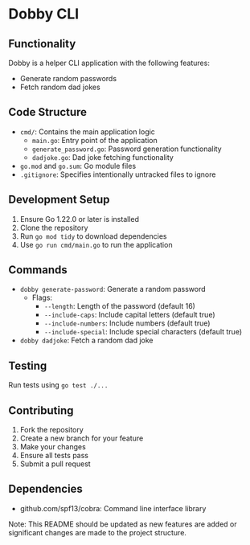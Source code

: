 # Dobby CLI

## Functionality
Dobby is a helper CLI application with the following features:
- Generate random passwords
- Fetch random dad jokes

## Code Structure
- `cmd/`: Contains the main application logic
  - `main.go`: Entry point of the application
  - `generate_password.go`: Password generation functionality
  - `dadjoke.go`: Dad joke fetching functionality
- `go.mod` and `go.sum`: Go module files
- `.gitignore`: Specifies intentionally untracked files to ignore

## Development Setup
1. Ensure Go 1.22.0 or later is installed
2. Clone the repository
3. Run `go mod tidy` to download dependencies
4. Use `go run cmd/main.go` to run the application

## Commands
- `dobby generate-password`: Generate a random password
  - Flags:
    - `--length`: Length of the password (default 16)
    - `--include-caps`: Include capital letters (default true)
    - `--include-numbers`: Include numbers (default true)
    - `--include-special`: Include special characters (default true)
- `dobby dadjoke`: Fetch a random dad joke

## Testing
Run tests using `go test ./...`

## Contributing
1. Fork the repository
2. Create a new branch for your feature
3. Make your changes
4. Ensure all tests pass
5. Submit a pull request

## Dependencies
- github.com/spf13/cobra: Command line interface library

Note: This README should be updated as new features are added or significant changes are made to the project structure.